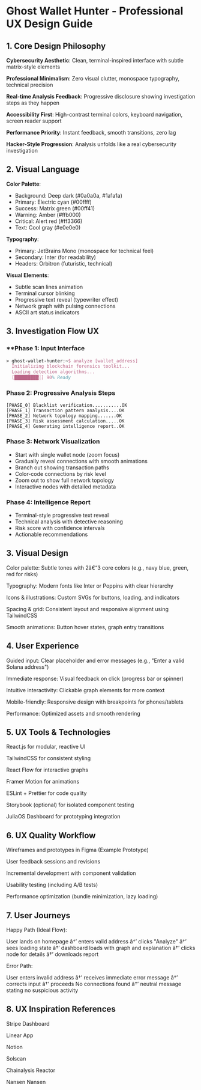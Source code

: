﻿# Ghost Wallet Hunter - Professional UX Design Guide

## 1. Core Design Philosophy

**Cybersecurity Aesthetic**: Clean, terminal-inspired interface with subtle matrix-style elements

**Professional Minimalism**: Zero visual clutter, monospace typography, technical precision

**Real-time Analysis Feedback**: Progressive disclosure showing investigation steps as they happen

**Accessibility First**: High-contrast terminal colors, keyboard navigation, screen reader support

**Performance Priority**: Instant feedback, smooth transitions, zero lag

**Hacker-Style Progression**: Analysis unfolds like a real cybersecurity investigation

## 2. Visual Language

**Color Palette**:

- Background: Deep dark (#0a0a0a, #1a1a1a)
- Primary: Electric cyan (#00ffff)
- Success: Matrix green (#00ff41)
- Warning: Amber (#ffb000)
- Critical: Alert red (#ff3366)
- Text: Cool gray (#e0e0e0)

**Typography**:

- Primary: JetBrains Mono (monospace for technical feel)
- Secondary: Inter (for readability)
- Headers: Orbitron (futuristic, technical)

**Visual Elements**:

- Subtle scan lines animation
- Terminal cursor blinking
- Progressive text reveal (typewriter effect)
- Network graph with pulsing connections
- ASCII art status indicators

## 3. Investigation Flow UX

### **Phase 1: Input Interface

```tex
> ghost-wallet-hunter:~$ analyze [wallet_address]
  Initializing blockchain forensics toolkit...
  Loading detection algorithms...
  [█████████░] 90% Ready
```

### **Phase 2: Progressive Analysis Steps**

```text
[PHASE_0] Blacklist verification...........OK
[PHASE_1] Transaction pattern analysis....OK
[PHASE_2] Network topology mapping.......OK
[PHASE_3] Risk assessment calculation.....OK
[PHASE_4] Generating intelligence report..OK
```

### **Phase 3: Network Visualization**

- Start with single wallet node (zoom focus)
- Gradually reveal connections with smooth animations
- Branch out showing transaction paths
- Color-code connections by risk level
- Zoom out to show full network topology
- Interactive nodes with detailed metadata

### **Phase 4: Intelligence Report**

- Terminal-style progressive text reveal
- Technical analysis with detective reasoning
- Risk score with confidence intervals
- Actionable recommendations

## 3. Visual Design

Color palette: Subtle tones with 2â€“3 core colors (e.g., navy blue, green, red for risks)

Typography: Modern fonts like Inter or Poppins with clear hierarchy

Icons & illustrations: Custom SVGs for buttons, loading, and indicators

Spacing & grid: Consistent layout and responsive alignment using TailwindCSS

Smooth animations: Button hover states, graph entry transitions

## 4. User Experience

Guided input: Clear placeholder and error messages (e.g., "Enter a valid Solana address")

Immediate response: Visual feedback on click (progress bar or spinner)

Intuitive interactivity: Clickable graph elements for more context

Mobile-friendly: Responsive design with breakpoints for phones/tablets

Performance: Optimized assets and smooth rendering

## 5. UX Tools & Technologies

React.js for modular, reactive UI

TailwindCSS for consistent styling

React Flow for interactive graphs

Framer Motion for animations

ESLint + Prettier for code quality

Storybook (optional) for isolated component testing

JuliaOS Dashboard for prototyping integration

## 6. UX Quality Workflow

Wireframes and prototypes in Figma (Example Prototype)

User feedback sessions and revisions

Incremental development with component validation

Usability testing (including A/B tests)

Performance optimization (bundle minimization, lazy loading)

## 7. User Journeys

Happy Path (Ideal Flow):

User lands on homepage â†’ enters valid address â†’ clicks "Analyze" â†’ sees loading state â†’ dashboard loads with graph and explanation â†’ clicks node for details â†’ downloads report

Error Path:

User enters invalid address â†’ receives immediate error message â†’ corrects input â†’ proceeds
No connections found â†’ neutral message stating no suspicious activity

## 8. UX Inspiration References

Stripe Dashboard

Linear App

Notion

Solscan

Chainalysis Reactor

Nansen
Nansen
